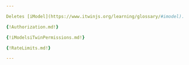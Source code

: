 ```yaml
---

Deletes [iModel](https://www.itwinjs.org/learning/glossary/#imodel).

{!Authorization.md!}

{!iModelsiTwinPermissions.md!}

{!RateLimits.md!}

---
```

